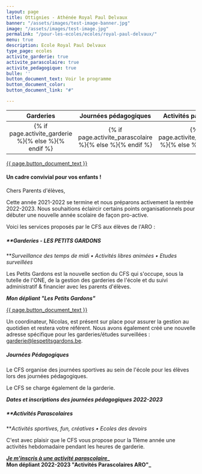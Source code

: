 ```yaml
---
layout: page
title: Ottignies - Athénée Royal Paul Delvaux
banner: "/assets/images/test-image-banner.jpg"
image: "/assets/images/test-image.jpg"
permalink: "/pour-les-ecoles/ecoles/royal-paul-delvaux/"
menu: true
description: Ecole Royal Paul Delvaux
type_page: ecoles
activite_garderie: true
activite_parascolaire: true
activite_pedagogique: true
bulle: ''
button_document_text: Voir le programme
button_document_color: 
button_document_link: "#"

---
```

<table class="table table-striped mt-4 mb-4">
<thead>
<tr>
<th scope="col" style="width:33%"><center>Garderies</center></th>
<th scope="col" style="width:33%"><center>Journées pédagogiques</center></th>
<th scope="col" style="width:33%"><center>Activités parascolaires</center></th>
</tr>
</thead>
<tbody>
<tr>
<td><center>{% if page.activite_garderie %}<i class="fa fa-check-circle-o text-success fa-2x"></i>{% else %}<i class="fa fa-times-circle-o text-danger fa-2x"></i>{% endif %}</center></td>
<td><center>{% if page.activite_parascolaire %}<i class="fa fa-check-circle-o text-success fa-2x"></i>{% else %}<i class="fa fa-times-circle-o text-danger fa-2x"></i>{% endif %}</center></td>
<td><center>{% if page.activite_pedagogique %}<i class="fa fa-check-circle-o text-success fa-2x"></i>{% else %}<i class="fa fa-times-circle-o text-danger fa-2x"></i>{% endif %}</center></td>
</tr>
</tbody>
</table>

<div class="d-flex justify-content-center mb-3">
<a href="{{ page.button_document_link}}" class="btn btn-info-filled" target="_blank">{{  page.button_document_text }}</a>
</div>

#### **Un cadre convivial pour vos enfants !**

Chers Parents d'élèves,

Cette année 2021-2022 se termine et nous préparons activement la rentrée 2022-2023.
Nous souhaitions éclaircir certains points organisationnels pour débuter une nouvelle année scolaire de façon pro-active.

Voici les services proposés par le CFS aux élèves de l'ARO :

##### **Garderies - LES PETITS GARDONS  
**_Surveillance des temps de midi • Activités libres animées • Etudes surveillées_

Les Petits Gardons est la nouvelle section du CFS qui s'occupe, sous la tutelle de l'ONE, de la gestion des garderies de l'école et du suivi administratif & financier avec les parents d'élèves.

**_Mon dépliant "Les Petits Gardons"_**

<div class="d-flex justify-content-center mb-3"> <a href="{{ page.button_document_link}}" class="btn btn-info-filled" target="_blank">{{  page.button_document_text }}</a> </div>

Un coordinateur, Nicolas, est présent sur place pour assurer la gestion au quotidien et restera votre référent. Nous avons également créé une nouvelle adresse spécifique pour les garderies/études surveillées : garderie@lespetitsgardons.be.

##### **Journées Pédagogiques**

Le CFS organise des journées sportives au sein de l'école pour les élèves lors des journées pédagogiques. 

Le CFS se charge également de la garderie. 

**_Dates et inscriptions des journées pédagogiques 2022-2023_**

##### **Activités Parascolaires  
**_Activités sportives, fun, créatives • Ecoles des devoirs_

C'est avec plaisir que le CFS vous propose pour la 11ème année une activités hebdomadaire pendant les heures de garderie. 

[**_Je m'inscris à une activité parascolaire_**](https://www12.iclub.be/myiclub3_CFS_register.asp?ClubID=559&LG=FR&Categorie=2&Province=Brabant "Mon activité parascolaire")**_  
Mon dépliant 2022-2023 "Activités Parascolaires ARO"_**